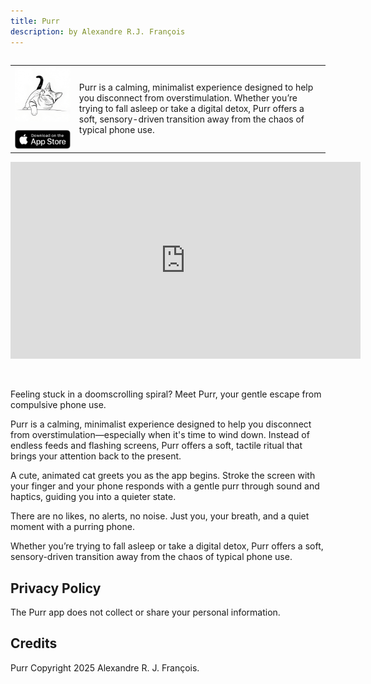 ```yaml
---
title: Purr
description: by Alexandre R.J. François
---
```


<table align="left" cellpadding="0" cellspacing="0" style="margin-left: auto; margin-right: auto; text-align: left;"><tr><td>

<img src="assets/images/happy_cat.jpeg" alt="Purr" width="300" style="margin-bottom: 10px;"/>

<a href="https://apps.apple.com/app/purr-soothe-your-screen-time/id6745490370" style="margin-left: auto; margin-right: auto;">
<img border="0" width="160" src="/assets/images/Download_on_the_App_Store_Badge_US-UK_RGB_blk_092917.svg" width="160" />
</a>

</td>
<td>
Purr is a calming, minimalist experience designed to help you disconnect from overstimulation.
Whether you’re trying to fall asleep or take a digital detox, Purr offers a soft, sensory-driven transition away from the chaos of typical phone use.
</td></tr></table>

<div style="text-align: left;">
<iframe width="560" height="315" src="https://youtube.com/embed/3bGdv0_gu7M" title="Purr video" frameborder="0" allow="accelerometer; autoplay; clipboard-write; encrypted-media; gyroscope; picture-in-picture; web-share" referrerpolicy="strict-origin-when-cross-origin" allowfullscreen></iframe>
</div>

&nbsp;

Feeling stuck in a doomscrolling spiral? Meet Purr, your gentle escape from compulsive phone use.

Purr is a calming, minimalist experience designed to help you disconnect from overstimulation—especially when it's time to wind down. Instead of endless feeds and flashing screens, Purr offers a soft, tactile ritual that brings your attention back to the present.

A cute, animated cat greets you as the app begins. Stroke the screen with your finger and your phone responds with a gentle purr through sound and haptics, guiding you into a quieter state.

There are no likes, no alerts, no noise. Just you, your breath, and a quiet moment with a purring phone.

Whether you’re trying to fall asleep or take a digital detox, Purr offers a soft, sensory-driven transition away from the chaos of typical phone use.


## Privacy Policy

The Purr app does not collect or share your personal information.

## Credits

Purr Copyright 2025 Alexandre R. J. François.
